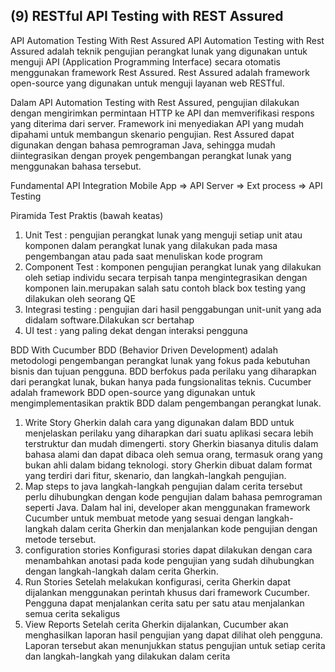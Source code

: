 <h2>(9) RESTful API Testing with REST Assured</h2>


API Automation Testing With Rest Assured
API Automation Testing with Rest Assured adalah teknik pengujian perangkat lunak yang digunakan untuk menguji API 
(Application Programming Interface) secara otomatis menggunakan framework Rest Assured. 
Rest Assured adalah framework open-source yang digunakan untuk menguji layanan web RESTful.

Dalam API Automation Testing with Rest Assured, pengujian dilakukan dengan mengirimkan permintaan HTTP ke API 
dan memverifikasi respons yang diterima dari server. Framework ini menyediakan API yang mudah dipahami untuk membangun skenario pengujian. 
Rest Assured dapat digunakan dengan bahasa pemrograman Java, sehingga mudah diintegrasikan dengan proyek pengembangan perangkat lunak yang 
menggunakan bahasa tersebut.

Fundamental API Integration
Mobile App => API Server => Ext process => API Testing

Piramida Test Praktis (bawah keatas)
1. Unit Test : pengujian perangkat lunak yang menguji setiap unit atau komponen dalam perangkat lunak yang dilakukan pada masa pengembangan atau pada saat menuliskan kode program
2. Component Test : komponen pengujian perangkat lunak yang dilakukan oleh setiap individu secara terpisah tanpa mengintegrasikan dengan komponen lain.merupakan salah satu contoh black box testing yang dilakukan oleh seorang QE
3. Integrasi testing : pengujian dari hasil penggabungan unit-unit yang ada didalam software.Dilakukan scr bertahap
4. UI test : yang paling dekat dengan interaksi pengguna

BDD With Cucumber
BDD (Behavior Driven Development) adalah metodologi pengembangan perangkat lunak yang fokus pada kebutuhan bisnis dan tujuan pengguna. 
BDD berfokus pada perilaku yang diharapkan dari perangkat lunak, bukan hanya pada fungsionalitas teknis. 
Cucumber adalah framework BDD open-source yang digunakan untuk mengimplementasikan praktik BDD dalam pengembangan perangkat lunak.
1. Write Story Gherkin 
   dalah cara yang digunakan dalam BDD untuk menjelaskan perilaku yang diharapkan dari suatu aplikasi secara lebih terstruktur dan mudah dimengerti. 
   story Gherkin biasanya ditulis dalam bahasa alami dan dapat dibaca oleh semua orang, termasuk orang yang bukan ahli dalam bidang teknologi. 
   story Gherkin dibuat dalam format yang terdiri dari fitur, skenario, dan langkah-langkah pengujian.
2. Map steps to java
   langkah-langkah pengujian dalam cerita tersebut perlu dihubungkan dengan kode pengujian dalam bahasa pemrograman seperti Java. 
   Dalam hal ini, developer akan menggunakan framework Cucumber untuk membuat metode yang sesuai dengan langkah-langkah dalam cerita Gherkin 
   dan menjalankan kode pengujian dengan metode tersebut.
3. configuration stories
   Konfigurasi stories dapat dilakukan dengan cara menambahkan anotasi pada kode pengujian yang sudah dihubungkan dengan langkah-langkah dalam cerita Gherkin. 
4. Run Stories
   Setelah melakukan konfigurasi, cerita Gherkin dapat dijalankan menggunakan perintah khusus dari framework Cucumber. 
   Pengguna dapat menjalankan cerita satu per satu atau menjalankan semua cerita sekaligus
5. View Reports
   Setelah cerita Gherkin dijalankan, Cucumber akan menghasilkan laporan hasil pengujian yang dapat dilihat oleh pengguna. 
   Laporan tersebut akan menunjukkan status pengujian untuk setiap cerita dan langkah-langkah yang dilakukan dalam cerita
